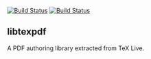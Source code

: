 [![Build Status](https://travis-ci.com/simoncozens/libtexpdf.svg?branch=master)](https://travis-ci.com/simoncozens/libtexpdf)
[![Build Status](https://simoncozens-github.visualstudio.com/libtexpdf/_apis/build/status/simoncozens.libtexpdf?branchName=master)](https://simoncozens-github.visualstudio.com/libtexpdf/_build/latest?definitionId=1&branchName=master)

## libtexpdf

A PDF authoring library extracted from TeX Live.


